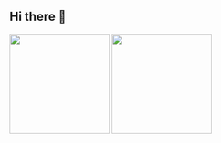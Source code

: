 ## Hi there 👋

<!-- # Code -->
<!-- ### 😤 Slogan
Fo lô ti nô! Quá ghê gớm! Những tình huống buff bẩn! 🎮

![image](https://user-images.githubusercontent.com/66912536/178892553-8e5f173f-e599-4935-a523-770a360f58d2.png)
-->

<!--
**huynhit24/huynhit24** is a ✨ _special_ ✨ repository because its `README.md` (this file) appears on your GitHub profile.

Here are some ideas to get you started:

- 🔭 I’m currently working on ...
- 🌱 I’m currently learning ...
- 👯 I’m looking to collaborate on ...
- 🤔 I’m looking for help with ...
- 💬 Ask me about ...
- 📫 How to reach me: ...
- 😄 Pronouns: ...
- ⚡ Fun fact: ...
-->
<!--
### 🛠 My knowledge
![HTML5](https://img.shields.io/badge/html5-%23E34F26.svg?style=flat-square&logo=html5&logoColor=white)
![CSS3](https://img.shields.io/badge/css3-%231572B6.svg?style=flat-square&logo=css3&logoColor=white)
![JavaScript](https://img.shields.io/badge/javascript-%23323330.svg?style=flat-square&logo=javascript&logoColor=%23F7DF1E)
![React](https://img.shields.io/badge/react-%2320232a.svg?style=flat-square&logo=react&logoColor=%2361DAFB)
![NodeJS](https://img.shields.io/badge/node.js-6DA55F?style=flat-square&logo=node.js&logoColor=white)
![Firebase](https://img.shields.io/badge/firebase-%23039BE5.svg?style=flat-square&logo=firebase)
![MongoDB](https://img.shields.io/badge/MongoDB-%234ea94b.svg?style=flat-square&logo=mongodb&logoColor=white)
-->
<!-- ### 📚 Github Status -->
<p>
  <img src="https://github-readme-stats.vercel.app/api?username=ducvui2003&show_icons=true&theme=tokyonight" height="175">
  <img src="https://github-readme-stats.vercel.app/api/top-langs/?username=ducvui2003&layout=compact&theme=tokyonight&langs_count=10" height="175">
</p>
<!--
### ❤ Projects
<ul>
  <ol>
    <a href="https://tuan0919.github.io/bubble-animation/">
      ✅ bubble-animation
    </a>
   </ol>
   <ol>
    <a href="https://tuan0919.github.io/password-validation-check/">
      ✅ password-validation-check
    </a>
  </ol>
  <ol>
    <a href="https://tuan0919.github.io/neumorphism/">
      ✅ neumorphism
    </a>
  </ol>
  <ol>
    <a href="https://tuan0919.github.io/animated-magic-menu-indicator/">
      ✅ animated-magic-menu-indicator
    </a>
  </ol>
  <ol>
    <a href="https://tuan0919.github.io/dropdown-menu/">
      ✅ dropdown-menu
    </a>
  </ol>
  <ol>
    <a href="https://tuan0919.github.io/validator-form/">
      ✅ validator-form
    </a>
  </ol>
  <ol>
    <a href="https://tuan0919.github.io/toast-messages/">
      ✅ toast-messages
    </a>
  </ol>
  <ol>
    <a href="https://tuan0919.github.io/tabs-ui/">
      ✅ tabs-ui
    </a>
  </ol>
</ul><br/>

### 💻 Game
<p> 
  <img src="https://github.com/TamNguyenS/TamNguyenS/blob/output/github-contribution-grid-snake.svg" alt="huynhit24" /> 
</p>
-->

